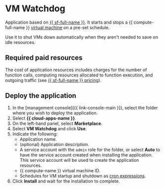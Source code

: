 # VM Watchdog

Application based on [{{ sf-full-name }}](../functions). It starts and stops a {{ compute-full-name }} [virtual machine](../compute/concepts/vm.md) on a pre-set schedule.

Use it to shut VMs down automatically when they aren't needed to save on idle resources.

## Required paid resources

The cost of application resources includes charges for the number of function calls, computing resources allocated to function execution, and outgoing traffic (see [{{ sf-full-name }} pricing](../functions/pricing.md)).

## Deploy the application

1. In the [management console]({{ link-console-main }}), select the folder where you wish to deploy the application.
1. Select **{{ cloud-apps-name }}**.
1. On the left-hand panel, select **Marketplace**.
1. Select **VM Watchdog** and click **Use**.
1. Indicate the following:
   * Application name.
   * (optional) Application description.
   * A service account with the `admin` role for the folder, or select **Auto** to have the service account created when installing the application. This service account will be used to create the application resources.
   * {{ compute-name }} virtual machine ID.
   * Schedules for VM startup and shutdown as [cron expressions](../functions/concepts/trigger/timer.md#cron-expression).
1. Click **Install** and wait for the installation to complete.
